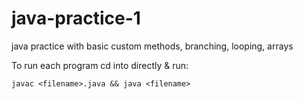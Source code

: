 # java-practice-1
java practice with basic custom methods, branching, looping, arrays

To run each program cd into directly & run:

    javac <filename>.java && java <filename>
    
